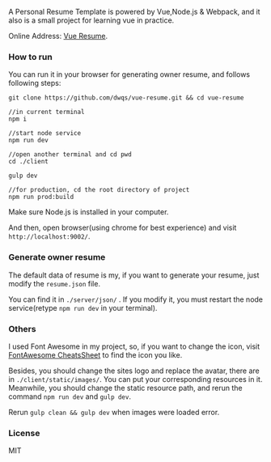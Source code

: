 A Personal Resume Template is powered by Vue,Node.js & Webpack, and it also is a small project for learning vue in practice.

Online Address: [Vue Resume](http://resume.ido321.com/).

### How to run

You can run it in your browser for generating owner resume, and follows following steps:

```
git clone https://github.com/dwqs/vue-resume.git && cd vue-resume

//in current terminal
npm i

//start node service
npm run dev

//open another terminal and cd pwd
cd ./client

gulp dev

//for production, cd the root directory of project
npm run prod:build
```

Make sure Node.js is installed in your computer.

And then, open browser(using chrome for best experience) and visit `http://localhost:9002/`.

### Generate owner resume

The default data of resume is my, if you want to generate your resume, just modify the `resume.json` file.

You can find it in `./server/json/` . If you modify it, you must restart the node service(retype `npm run dev` in your terminal).

### Others

I used Font Awesome in my project, so, if you want to change the icon, visit [FontAwesome CheatsSheet](http://fontawesome.io/cheatsheet/) 
to find the icon you like.

Besides, you should change the sites logo and replace the avatar, there are in `./client/static/images/`.
You can put your corresponding resources in it. Meanwhile, you should change the static resource path,
and rerun the command `npm run dev` and `gulp dev`. 

Rerun `gulp clean && gulp dev` when images were loaded error.

### License

MIT